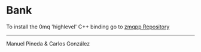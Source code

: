 Bank
====


To install the 0mq 'highlevel' C++ binding go to [zmqpp Repository](https://github.com/zeromq/zmqpp)


_____
Manuel Pineda & Carlos González
